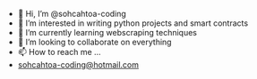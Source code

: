 - 👋 Hi, I’m @sohcahtoa-coding
- 👀 I’m interested in writing python projects and smart contracts
- 🌱 I’m currently learning webscraping techniques
- 💞️ I’m looking to collaborate on everything
- 📫 How to reach me ...
- sohcahtoa-coding@hotmail.com

<!---
sohcahtoa-coding/sohcahtoa-coding is a ✨ special ✨ repository because its `README.md` (this file) appears on your GitHub profile.
You can click the Preview link to take a look at your changes.
--->

